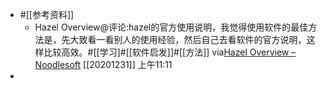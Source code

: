 - #[[参考资料]]
    - Hazel Overview@评论:hazel的官方使用说明，我觉得使用软件的最佳方法是，先大致看一看别人的使用经验，然后自己去看软件的官方说明，这样比较高效。#[[学习]#[[软件启发]]#[[方法]]
      via[Hazel Overview – Noodlesoft](https://www.noodlesoft.com/manual/hazel/hazel-overview/)
      [[20201231]] 上午11:11
- 
